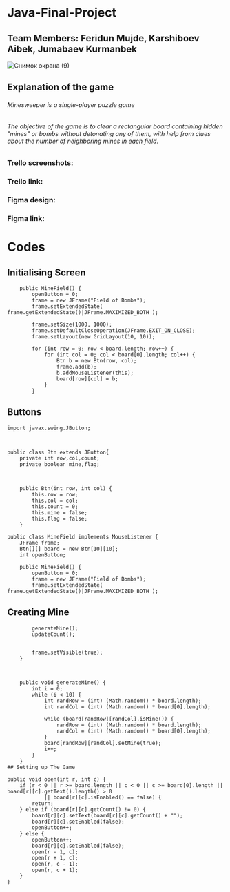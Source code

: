 # Java-Final-Project
## Team Members: Feridun Mujde, Karshiboev Aibek, Jumabaev Kurmanbek
![Снимок экрана (9)](https://user-images.githubusercontent.com/81102375/117619435-12e05c80-b191-11eb-99f0-c6d6e97dc4cd.png)

## Explanation of the game
###### Minesweeper is a single-player puzzle game
######  The objective of the game is to clear a rectangular board containing hidden "mines" or bombs without detonating any of them, with help from clues about the number of neighboring mines in each field.

### Trello screenshots:

### Trello link:

### Figma design:

### Figma link:
# Codes

## Initialising Screen
```
    public MineField() {
        openButton = 0;
        frame = new JFrame("Field of Bombs");
        frame.setExtendedState( frame.getExtendedState()|JFrame.MAXIMIZED_BOTH );

        frame.setSize(1000, 1000);
        frame.setDefaultCloseOperation(JFrame.EXIT_ON_CLOSE);
        frame.setLayout(new GridLayout(10, 10));

        for (int row = 0; row < board.length; row++) {
            for (int col = 0; col < board[0].length; col++) {
                Btn b = new Btn(row, col);
                frame.add(b);
                b.addMouseListener(this);
                board[row][col] = b;
            }
        }

```
## Buttons
```
import javax.swing.JButton;



public class Btn extends JButton{
    private int row,col,count;
    private boolean mine,flag;



    public Btn(int row, int col) {
        this.row = row;
        this.col = col;
        this.count = 0;
        this.mine = false;
        this.flag = false;
    }

public class MineField implements MouseListener {
    JFrame frame;
    Btn[][] board = new Btn[10][10];
    int openButton;
```
```
    public MineField() {
        openButton = 0;
        frame = new JFrame("Field of Bombs");
        frame.setExtendedState( frame.getExtendedState()|JFrame.MAXIMIZED_BOTH );
```    

## Creating Mine
```
        generateMine();
        updateCount();


        frame.setVisible(true);
    }



    public void generateMine() {
        int i = 0;
        while (i < 10) {
            int randRow = (int) (Math.random() * board.length);
            int randCol = (int) (Math.random() * board[0].length);

            while (board[randRow][randCol].isMine()) {
                randRow = (int) (Math.random() * board.length);
                randCol = (int) (Math.random() * board[0].length);
            }
            board[randRow][randCol].setMine(true);
            i++;
        }
    }
## Setting up The Game    
```
    public void open(int r, int c) {
        if (r < 0 || r >= board.length || c < 0 || c >= board[0].length || board[r][c].getText().length() > 0
                || board[r][c].isEnabled() == false) {
            return;
        } else if (board[r][c].getCount() != 0) {
            board[r][c].setText(board[r][c].getCount() + "");
            board[r][c].setEnabled(false);
            openButton++;
        } else {
            openButton++;
            board[r][c].setEnabled(false);
            open(r - 1, c);
            open(r + 1, c);
            open(r, c - 1);
            open(r, c + 1);
        }
    }

```

